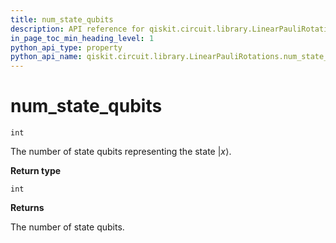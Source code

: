 ```yaml
---
title: num_state_qubits
description: API reference for qiskit.circuit.library.LinearPauliRotations.num_state_qubits
in_page_toc_min_heading_level: 1
python_api_type: property
python_api_name: qiskit.circuit.library.LinearPauliRotations.num_state_qubits
---
```


# num\_state\_qubits

<span id="qiskit.circuit.library.LinearPauliRotations.num_state_qubits" />

`int`

The number of state qubits representing the state $|x\rangle$.

**Return type**

`int`

**Returns**

The number of state qubits.

